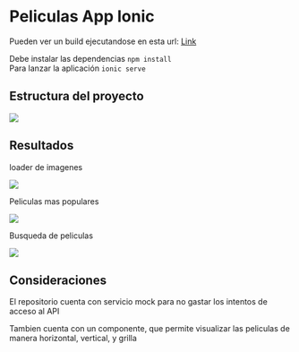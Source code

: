 <h1>Peliculas App Ionic</h1>

<p>Pueden ver un build ejecutandose en esta url: <a href="https://master.d3as7vi3jejvu3.amplifyapp.com">Link</a></p>

Debe instalar las dependencias <code>npm install</code>
</br>
Para lanzar la aplicación <code>ionic serve</code>


<h2>Estructura del proyecto</h2>
<img src="https://peliculas-app-prueba.s3.amazonaws.com/estructura-captura.PNG" />

<h2>Resultados</h2>

<p>loader de imagenes</p>
<img src="https://peliculas-app-prueba.s3.amazonaws.com/captura-loader-populares+y+top.PNG" />

<p>Peliculas mas populares</p>
<img src="https://peliculas-app-prueba.s3.amazonaws.com/populares+2.PNG" />

<p>Busqueda de peliculas</p>
<img src="https://peliculas-app-prueba.s3.amazonaws.com/carga-search-loader.PNG" />


<h2>Consideraciones</h2>

<p>El repositorio cuenta con servicio mock para no gastar los intentos de acceso al API</p>

<p>Tambien cuenta con un componente, que permite visualizar las peliculas de manera horizontal, vertical, y grilla</p>
